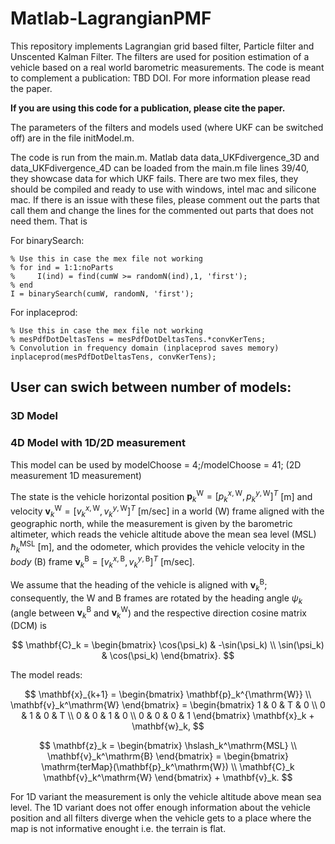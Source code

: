 # Matlab-LagrangianPMF

This repository implements Lagrangian grid based filter, Particle filter and Unscented Kalman Filter. The filters are used for position estimation of a vehicle based on a real world barometric measurements. The code is meant to complement a publication: TBD DOI. For more information please read the paper. 

__If you are using this code for a publication, please cite the paper.__

The parameters of the filters and models used (where UKF can be switched off) are in the file initModel.m. 

The code is run from the main.m. Matlab data data_UKFdivergence_3D and data_UKFdivergence_4D can be loaded from the main.m file lines 39/40, they showcase data for which UKF fails. There are two mex files, they should be compiled and ready to use with windows, intel mac and silicone mac. If there is an issue with these files, please comment out the parts that call them and change the lines for the commented out parts that does not need them. That is

For binarySearch: 
```
% Use this in case the mex file not working
% for ind = 1:1:noParts
%     I(ind) = find(cumW >= randomN(ind),1, 'first');
% end
I = binarySearch(cumW, randomN, 'first');
``` 
For inplaceprod:
```
% Use this in case the mex file not working
% mesPdfDotDeltasTens = mesPdfDotDeltasTens.*convKerTens;
% Convolution in frequency domain (inplaceprod saves memory)
inplaceprod(mesPdfDotDeltasTens, convKerTens);
```

## User can swich between number of models:

### 3D Model

### 4D Model with 1D/2D measurement

This model can be used by modelChoose = 4;/modelChoose = 41; (2D measurement 1D measurement)
 
The state is the vehicle horizontal position $\mathbf{p}_k^\mathrm{W} = [p_k^{x,\mathrm{W}}, p_k^{y,\mathrm{W}}]^T$ [m] and velocity $\mathbf{v}_k^\mathrm{W} = [v_k^{x,\mathrm{W}}, v_k^{y,\mathrm{W}}]^T$ [m/sec] in a world (W) frame aligned with the geographic north, while the measurement is given by the barometric altimeter, which reads the vehicle altitude above the mean sea level (MSL) $\hslash_k^\mathrm{MSL}$ [m], and the odometer, which provides the vehicle velocity in the *body* (B) frame $\mathbf{v}_k^\mathrm{B} = [v_k^{x,\mathrm{B}}, v_k^{y,\mathrm{B}}]^T$ [m/sec].

We assume that the heading of the vehicle is aligned with $\mathbf{v}_k^\mathrm{B}$; consequently, the W and B frames are rotated by the heading angle $\psi_k$ (angle between $\mathbf{v}_k^\mathrm{B}$ and $\mathbf{v}_k^\mathrm{W}$) and the respective direction cosine matrix (DCM) is 

$$
\mathbf{C}_k = \begin{bmatrix}
    \cos(\psi_k) & -\sin(\psi_k) \\
    \sin(\psi_k) & \cos(\psi_k)
\end{bmatrix}.
$$

The model reads:

$$
\mathbf{x}_{k+1} = \begin{bmatrix}
    \mathbf{p}_k^{\mathrm{W}} \\
    \mathbf{v}_k^\mathrm{W} 
\end{bmatrix} = \begin{bmatrix}
    1 & 0 & T & 0 \\
    0 & 1 & 0 & T \\
    0 & 0 & 1 & 0 \\
    0 & 0 & 0 & 1
\end{bmatrix} \mathbf{x}_k + \mathbf{w}_k,
$$

$$
\mathbf{z}_k = \begin{bmatrix}
    \hslash_k^\mathrm{MSL} \\
    \mathbf{v}_k^\mathrm{B} 
\end{bmatrix} = \begin{bmatrix}
    \mathrm{terMap}(\mathbf{p}_k^\mathrm{W}) \\
    \mathbf{C}_k \mathbf{v}_k^\mathrm{W} 
\end{bmatrix} + \mathbf{v}_k.
$$

For 1D variant the measurement is only the vehicle altitude above mean sea level. The 1D variant does not offer enough information about the vehicle position and all filters diverge when the vehicle gets to a place where the map is not informative enought i.e. the terrain is flat. 
